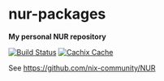 # nur-packages

**My personal NUR repository**

[![Build Status](https://travis-ci.org/fgaz/nur-packages.svg?branch=master)](https://travis-ci.org/fgaz/nur-packages)
[![Cachix Cache](https://img.shields.io/badge/cachix-fgaz-blue.svg)](https://fgaz.cachix.org)

See https://github.com/nix-community/NUR


